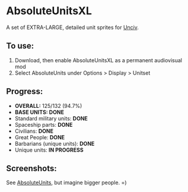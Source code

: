 # AbsoluteUnitsXL

A set of EXTRA-LARGE, detailed unit sprites for [Unciv](https://github.com/yairm210/Unciv). 

## To use: 
1. Download, then enable AbsoluteUnitsXL as a permanent audiovisual mod
2. Select AbsoluteUnits under Options > Display > Unitset

## Progress:
  * **OVERALL:** 125/132 (94.7%)
  * **BASE UNITS: DONE**
  * Standard military units: **DONE**
  * Spaceship parts: **DONE**
  * Civilians: **DONE**
  * Great People: **DONE**
  * Barbarians (unique units): **DONE**
  * Unique units: **IN PROGRESS**

## Screenshots:

See [AbsoluteUnits](https://github.com/letstalkaboutdune/AbsoluteUnits), but imagine bigger people. =)
